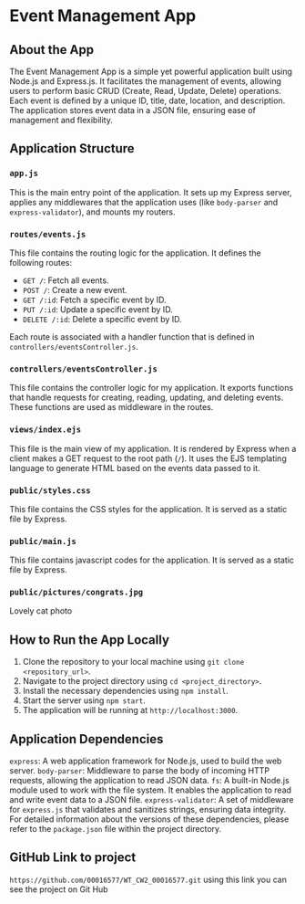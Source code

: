 # Event Management App

## About the App
The Event Management App is a simple yet powerful application built using Node.js and Express.js. It facilitates the management of events, allowing users to perform basic CRUD (Create, Read, Update, Delete) operations. Each event is defined by a unique ID, title, date, location, and description. The application stores event data in a JSON file, ensuring ease of management and flexibility.

## Application Structure

### `app.js`

This is the main entry point of the application. It sets up my Express server, applies any middlewares that the application uses (like `body-parser` and `express-validator`), and mounts my routers.

### `routes/events.js`

This file contains the routing logic for the application. It defines the following routes:

- `GET /`: Fetch all events.
- `POST /`: Create a new event.
- `GET /:id`: Fetch a specific event by ID.
- `PUT /:id`: Update a specific event by ID.
- `DELETE /:id`: Delete a specific event by ID.

Each route is associated with a handler function that is defined in `controllers/eventsController.js`.

### `controllers/eventsController.js`

This file contains the controller logic for my application. It exports functions that handle requests for creating, reading, updating, and deleting events. These functions are used as middleware in the routes.

### `views/index.ejs`

This file is the main view of my application. It is rendered by Express when a client makes a GET request to the root path (`/`). It uses the EJS templating language to generate HTML based on the events data passed to it.

### `public/styles.css`

This file contains the CSS styles for the application. It is served as a static file by Express.

### `public/main.js`

This file contains javascript codes for the application. It is served as a static file by Express.

### `public/pictures/congrats.jpg`

Lovely cat photo



## How to Run the App Locally

1. Clone the repository to your local machine using `git clone <repository_url>`.
2. Navigate to the project directory using `cd <project_directory>`.
3. Install the necessary dependencies using `npm install`.
4. Start the server using `npm start`.
5. The application will be running at `http://localhost:3000`.

## Application Dependencies

`express`: A web application framework for Node.js, used to build the web server.
`body-parser`: Middleware to parse the body of incoming HTTP requests, allowing the application to read JSON data.
`fs`: A built-in Node.js module used to work with the file system. It enables the application to read and write event data to a JSON file.
`express-validator`: A set of middleware for `express.js` that validates and sanitizes strings, ensuring data integrity.
For detailed information about the versions of these dependencies, please refer to the  `package.json` file within the project directory.

## GitHub Link to project 

`https://github.com/00016577/WT_CW2_00016577.git`
using this link you can see the project on Git Hub

